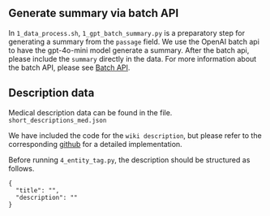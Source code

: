 ## Generate summary via batch API
In `1_data_process.sh`, `1_gpt_batch_summary.py` is a preparatory step for generating a summary from the `passage` field. We use the OpenAI batch api to have the gpt-4o-mini model generate a summary. After the batch api, please include the `summary` directly in the data. For more information about the batch API, please see [Batch API](https://platform.openai.com/docs/guides/batch).

## Description data
Medical description data can be found in the file. `short_descriptions_med.json`

We have included the code for the `wiki description`, but please refer to the corresponding [github](https://github.com/alexa/kilm/tree/main/data/wiki) for a detailed implementation.

Before running `4_entity_tag.py`, the description should be structured as follows.
```
{
  "title": "",
  "description": ""
}
```
